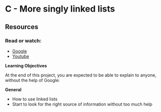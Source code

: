 # C - More singly linked lists

## Resources
### Read or watch:

 * [Google](https://www.google.com/#q=linked+lists)
 * [Youtube](https://www.youtube.com/results?search_query=linked+lists)

**Learning Objectives**

At the end of this project, you are expected to be able to explain to anyone, without the help of Google:

**General**

 * How to use linked lists
 * Start to look for the right source of information without too much help
